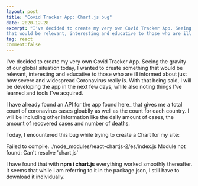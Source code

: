 ```yaml
---
layout: post
title: "Covid Tracker App: Chart.js bug"
date: 2020-12-28
excerpt: "I've decided to create my very own Covid Tracker App. Seeing the gravity of our global situation today, I wanted to create something 
that would be relevant, interesting and educative to those who are ill informed about just how severe and widespread Coronavirus really is..."
tag: react
comment:false
---
```


I've decided to create my very own Covid Tracker App. Seeing the gravity of our global situation today, I wanted to create something 
that would be relevant, interesting and educative to those who are ill informed about just how severe and widespread Coronavirus really is. With that being said,
I will be developing the app in the next few days, while also noting things I've learned and tools I've acquired.

I have already found an API for the app found here_ that gives me a total count of coronavirus cases gloablly as well as the count for each country. I will
be including other information like the daily amount of cases, the amount of recovered cases and number of deaths. 

Today, I encountered this bug while trying to create a Chart for my site: 

Failed to compile.
./node_modules/react-chartjs-2/es/index.js
Module not found: Can't resolve 'chart.js'


I have found that with **npm i chart.js** everything worked smoothly thereafter. It seems that while I am referring to it in the package.json, I still have to download it
individually. 

